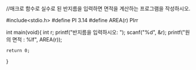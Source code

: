 //매크로 함수로 실수로 된 반지름을 입력하면 면적을 계산하는 프로그램을 작성하시오.

#include<stdio.h>
#define PI 3.14
#define AREA(r) PI*r*r

int main(void){
	int r;
	printf("반지름을 입력하시오: ");
	scanf("%d", &r);
	printf("원의 면적 : %lf", AREA(r));
	
	return 0;
}
